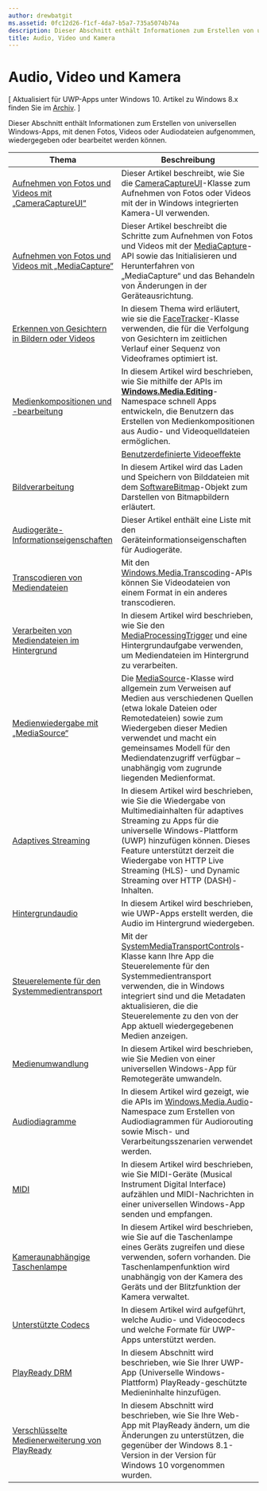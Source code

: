 ```yaml
---
author: drewbatgit
ms.assetid: 0fc12d26-f1cf-4da7-b5a7-735a5074b74a
description: Dieser Abschnitt enthält Informationen zum Erstellen von universellen Windows-Apps, mit denen Fotos, Videos oder Audiodateien aufgenommen, wiedergegeben oder bearbeitet werden können.
title: Audio, Video und Kamera
---
```


# Audio, Video und Kamera

\[ Aktualisiert für UWP-Apps unter Windows 10. Artikel zu Windows 8.x finden Sie im [Archiv](http://go.microsoft.com/fwlink/p/?linkid=619132). \]

Dieser Abschnitt enthält Informationen zum Erstellen von universellen Windows-Apps, mit denen Fotos, Videos oder Audiodateien aufgenommen, wiedergegeben oder bearbeitet werden können.
 
| Thema                                                                                             | Beschreibung                                                                                                                                                                                                                                                                                    |
|---------------------------------------------------------------------------------------------------|------------------------------------------------------------------------------------------------------------------------------------------------------------------------------------------------------------------------------------------------------------------------------------------------|
| [Aufnehmen von Fotos und Videos mit „CameraCaptureUI“](capture-photos-and-video-with-cameracaptureui.md) | Dieser Artikel beschreibt, wie Sie die [CameraCaptureUI](capture-photos-and-video-with-cameracaptureui.md)-Klasse zum Aufnehmen von Fotos oder Videos mit der in Windows integrierten Kamera-UI verwenden.                                                                                                            |
| [Aufnehmen von Fotos und Videos mit „MediaCapture“](capture-photos-and-video-with-mediacapture.md)       | Dieser Artikel beschreibt die Schritte zum Aufnehmen von Fotos und Videos mit der [MediaCapture](https://msdn.microsoft.com/library/windows/apps/br241124)-API sowie das Initialisieren und Herunterfahren von „MediaCapture“ und das Behandeln von Änderungen in der Geräteausrichtung.                                  |
| [Erkennen von Gesichtern in Bildern oder Videos](detect-and-track-faces-in-an-image.md)                         | In diesem Thema wird erläutert, wie sie die [FaceTracker](https://msdn.microsoft.com/library/windows/apps/dn974150)-Klasse verwenden, die für die Verfolgung von Gesichtern im zeitlichen Verlauf einer Sequenz von Videoframes optimiert ist.                                                                                                               |
| [Medienkompositionen und -bearbeitung](media-compositions-and-editing.md)                               | In diesem Artikel wird beschrieben, wie Sie mithilfe der APIs im [**Windows.Media.Editing**](https://msdn.microsoft.com/library/windows/apps/dn640565)-Namespace schnell Apps entwickeln, die Benutzern das Erstellen von Medienkompositionen aus Audio- und Videoquelldateien ermöglichen.                                    |
                                                                                                                                        | [Benutzerdefinierte Videoeffekte](custom-video-effects.md)                               | In diesem Artikel wird beschrieben, wie Sie eine Windows-Runtime-Komponente erstellen, die die IBasicVideoEffect-Schnittstelle implementiert, mit der Sie benutzerdefinierte Effekte für Videostreams erstellen können.                                                                                                                                |
| [Bildverarbeitung](imaging.md)                                                                             | In diesem Artikel wird das Laden und Speichern von Bilddateien mit dem [SoftwareBitmap](https://msdn.microsoft.com/library/windows/apps/dn887358)-Objekt zum Darstellen von Bitmapbildern erläutert.                                                                                                                     |
| [Audiogeräte-Informationseigenschaften](audio-device-information-properties.md)                                                                             | Dieser Artikel enthält eine Liste mit den Geräteinformationseigenschaften für Audiogeräte.                                                                                                                      |
| [Transcodieren von Mediendateien](transcode-media-files.md)                                                 | Mit den [Windows.Media.Transcoding](https://msdn.microsoft.com/library/windows/apps/br207105)-APIs können Sie Videodateien von einem Format in ein anderes transcodieren.                                                                                                                                |
| [Verarbeiten von Mediendateien im Hintergrund](process-media-files-in-the-background.md)                 | In diesem Artikel wird beschrieben, wie Sie den [MediaProcessingTrigger](https://msdn.microsoft.com/library/windows/apps/dn806005) und eine Hintergrundaufgabe verwenden, um Mediendateien im Hintergrund zu verarbeiten.                                                                                             |
| [Medienwiedergabe mit „MediaSource“](media-playback-with-mediasource.md)                             | Die [MediaSource](https://msdn.microsoft.com/library/windows/apps/dn930905)-Klasse wird allgemein zum Verweisen auf Medien aus verschiedenen Quellen (etwa lokale Dateien oder Remotedateien) sowie zum Wiedergeben dieser Medien verwendet und macht ein gemeinsames Modell für den Mediendatenzugriff verfügbar – unabhängig vom zugrunde liegenden Medienformat.  |
| [Adaptives Streaming](adaptive-streaming.md)                                                       | In diesem Artikel wird beschrieben, wie Sie die Wiedergabe von Multimediainhalten für adaptives Streaming zu Apps für die universelle Windows-Plattform (UWP) hinzufügen können. Dieses Feature unterstützt derzeit die Wiedergabe von HTTP Live Streaming (HLS)- und Dynamic Streaming over HTTP (DASH)-Inhalten.                                          |
| [Hintergrundaudio](background-audio.md)                                                           | In diesem Artikel wird beschrieben, wie UWP-Apps erstellt werden, die Audio im Hintergrund wiedergeben.                                                                                                                                                                                                               |
| [Steuerelemente für den Systemmedientransport](system-media-transport-controls.md)                             | Mit der [SystemMediaTransportControls](https://msdn.microsoft.com/library/windows/apps/dn278677)-Klasse kann Ihre App die Steuerelemente für den Systemmedientransport verwenden, die in Windows integriert sind und die Metadaten aktualisieren, die die Steuerelemente zu den von der App aktuell wiedergegebenen Medien anzeigen. |
| [Medienumwandlung](media-casting.md)                                                                 | In diesem Artikel wird beschrieben, wie Sie Medien von einer universellen Windows-App für Remotegeräte umwandeln.                                                                                                                                                                                                       |
| [Audiodiagramme](audio-graphs.md)                                                                   | In diesem Artikel wird gezeigt, wie die APIs im [Windows.Media.Audio](https://msdn.microsoft.com/library/windows/apps/dn914341)-Namespace zum Erstellen von Audiodiagrammen für Audiorouting sowie Misch- und Verarbeitungsszenarien verwendet werden.                                                                            |
| [MIDI](midi.md)                                                                                   | In diesem Artikel wird beschrieben, wie Sie MIDI-Geräte (Musical Instrument Digital Interface) aufzählen und MIDI-Nachrichten in einer universellen Windows-App senden und empfangen.                                                                                                                                   |
| [Kameraunabhängige Taschenlampe](camera-independent-flashlight.md)                                 | In diesem Artikel wird beschrieben, wie Sie auf die Taschenlampe eines Geräts zugreifen und diese verwenden, sofern vorhanden. Die Taschenlampenfunktion wird unabhängig von der Kamera des Geräts und der Blitzfunktion der Kamera verwaltet.                                                                                                                 |
| [Unterstützte Codecs](supported-codecs.md)                                                           | In diesem Artikel wird aufgeführt, welche Audio- und Videocodecs und welche Formate für UWP-Apps unterstützt werden.                                                                                                                                                                                                                  |
| [PlayReady DRM](playready-client-sdk.md)                                                          | In diesem Abschnitt wird beschrieben, wie Sie Ihrer UWP-App (Universelle Windows-Plattform) PlayReady-geschützte Medieninhalte hinzufügen.                                                                                                                                                                                |
| [Verschlüsselte Medienerweiterung von PlayReady](playready-encrypted-media-extension.md)                     | In diesem Abschnitt wird beschrieben, wie Sie Ihre Web-App mit PlayReady ändern, um die Änderungen zu unterstützen, die gegenüber der Windows 8.1-Version in der Version für Windows 10 vorgenommen wurden.                                                                                                                                       |

 

 

 






<!--HONumber=May16_HO2-->


